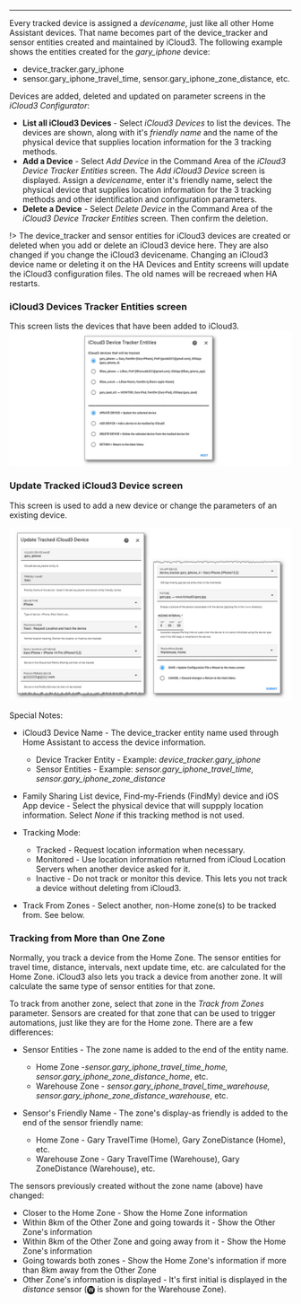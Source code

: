 ------

Every tracked device is assigned a *devicename*, just like all other Home Assistant devices. That name becomes part of the device_tracker and sensor entities created and maintained by iCloud3. The following example shows the entities created for the *gary_iphone* device:

- device_tracker.gary_iphone
- sensor.gary_iphone_travel_time, sensor.gary_iphone_zone_distance, etc.

Devices are added, deleted and updated on parameter screens in the *iCloud3 Configurator*:

- **List all iCloud3 Devices** -  Select *iCloud3 Devices* to list the devices. The devices are shown, along with it's *friendly name* and the  name of the physical device that supplies location information for the 3 tracking methods.
-  **Add a Device** - Select *Add Device* in the Command Area of the *iCloud3 Device Tracker Entities* screen. The *Add iCloud3 Device* screen is displayed. Assign a *devicename*, enter it's friendly name, select the physical device that supplies location information for the 3 tracking methods and other identification and configuration parameters.
- **Delete a Device** - Select *Delete Device* in the Command Area of the *iCloud3 Device Tracker Entities* screen. Then confirm the deletion.

!> The device_tracker and sensor entities for iCloud3 devices are created or deleted when you add or delete an iCloud3 device here. They are also changed if you change the iCloud3 devicename. Changing an iCloud3 device name or deleting it on the HA Devices and Entity screens will update the iCloud3 configuration files. The old names will be recreaed when HA restarts.



### iCloud3 Devices Tracker Entities screen

This screen lists the devices that have been added to iCloud3.                                                   <img src="../images/cf-device-list.png" style="zoom:80%;" />



### Update Tracked iCloud3 Device screen

This screen is used to add a new device or change the parameters of an existing device.

![](../images/cf-device-update-1-2-sbs.png)

Special Notes:

- iCloud3 Device Name - The device_tracker entity name used through Home Assistant to access the device information. 
  - Device Tracker Entity - Example: *device_tracker.gary_iphone*
  - Sensor Entities - Example: *sensor.gary_iphone_travel_time, sensor.gary_iphone_zone_distance*

- Family Sharing List device, Find-my-Friends (FindMy) device and iOS App device - Select the physical device that will suppply location information. Select *None* if this tracking method is not used.
- Tracking Mode:
  - Tracked - Request location information when necessary.
  - Monitored - Use location information returned from iCloud Location Servers when another device asked for it.
  - Inactive - Do not track or monitor this device. This lets you not track a device without deleting from iCloud3.
- Track From Zones - Select another, non-Home zone(s) to be tracked from. See below.



### Tracking from More than One Zone

Normally, you track a device from the Home Zone. The sensor entities for travel time, distance, intervals, next update time, etc. are calculated for the Home Zone. iCloud3 also lets you track a device from another zone. It will calculate the same type of sensor entities for that zone. 

To track from another zone, select that zone in the *Track from Zones* parameter. Sensors are created for that zone that can be used to trigger automations, just like they are for the Home zone. There are a few differences:

- Sensor Entities - The zone name is added to the end of the entity name.
  - Home Zone -*sensor.gary_iphone_travel_time_home, sensor.gary_iphone_zone_distance_home*, etc.
  - Warehouse Zone - *sensor.gary_iphone_travel_time_warehouse, sensor.gary_iphone_zone_distance_warehouse*, etc.

- Sensor's Friendly Name - The zone's display-as friendly is added to the end of the sensor friendly name:
  - Home Zone - Gary TravelTime (Home), Gary ZoneDistance (Home), etc.
  - Warehouse Zone - Gary TravelTime (Warehouse), Gary ZoneDistance (Warehouse), etc.


The sensors previously created without the zone name (above) have changed:

- Closer to the Home Zone - Show the Home Zone information
- Within 8km of the Other Zone and going towards it - Show the Other Zone's information
- Within 8km of the Other Zone and going away from it - Show the Home Zone's information
- Going towards both zones - Show the Home Zone's information if more than 8km away from the Other Zone
- Other Zone's information is displayed - It's first initial is displayed in the *distance* sensor (🅦 is shown for the Warehouse Zone).

​	
